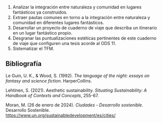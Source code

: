 1. Analizar la integración entre naturaleza y comunidad en lugares fantásticos ya construidos.
2. Extraer pautas comunes en torno a la integración entre naturaleza y comunidad en diferentes lugares fantásticos.
3. Desarrollar un proyecto de cuaderno de viaje que describa un itinerario en un lugar fantástico propio.
4. Desgranar las puntualizaciones estéticas pertinentes de este cuaderno de viaje que configuren una tesis acorde al ODS 11.
5. Sistematizar el TFM.

## Bibliografía

Le Guin, U. K., & Wood, S. (1992). *The language of the night: essays on fantasy and science fiction.* HarperCollins.

Lehtinen, S. (2021). Aesthetic sustainability. *Situating Sustainability: A Handbook of Contexts and Concepts*, 255-67.

Moran, M. (26 de enero de 2024). *Ciudades - Desarrollo sostenible*. Desarrollo Sostenible. https://www.un.org/sustainabledevelopment/es/cities/
